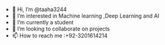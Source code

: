 - 👋 Hi, I’m @taaha3244
- 👀 I’m interested in Machine learning ,Deep Learning and AI
- 🌱 I’m currently a student
- 💞️ I’m looking to collaborate on projects
- 📫 How to reach me :+92-3201614214

<!---
taaha3244/taaha3244 is a ✨ special ✨ repository because its `README.md` (this file) appears on your GitHub profile.
You can click the Preview link to take a look at your changes.
--->
